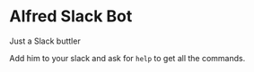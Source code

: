 # Alfred Slack Bot

Just a Slack buttler

Add him to your slack and ask for `help` to get all the commands.

